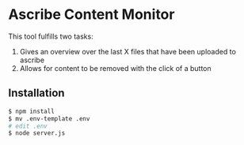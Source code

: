 # Ascribe Content Monitor

This tool fulfills two tasks:

1. Gives an overview over the last X files that have been uploaded to ascribe
2. Allows for content to be removed with the click of a button


## Installation

```bash
$ npm install
$ mv .env-template .env
# edit .env
$ node server.js
```
